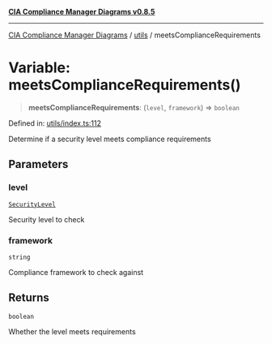 [**CIA Compliance Manager Diagrams v0.8.5**](../../README.md)

***

[CIA Compliance Manager Diagrams](../../modules.md) / [utils](../README.md) / meetsComplianceRequirements

# Variable: meetsComplianceRequirements()

> **meetsComplianceRequirements**: (`level`, `framework`) => `boolean`

Defined in: [utils/index.ts:112](https://github.com/Hack23/cia-compliance-manager/blob/4f2006283e1cd56feb8daea1f810b2bc8c1b1d1b/src/utils/index.ts#L112)

Determine if a security level meets compliance requirements

## Parameters

### level

[`SecurityLevel`](../../index/type-aliases/SecurityLevel.md)

Security level to check

### framework

`string`

Compliance framework to check against

## Returns

`boolean`

Whether the level meets requirements
